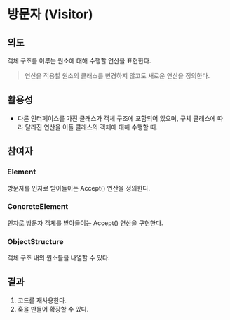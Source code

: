 # 방문자 (Visitor)


## 의도
객체 구조를 이루는 원소에 대해 수행할 연산을 표현한다.
> 연산을 적용할 원소의 클래스를 변경하지 않고도 새로운 연산을 정의한다.



## 활용성
- 다른 인터페이스를 가진 클래스가 객체 구조에 포함되어 있으며, 구체 클래스에 따라 달라진 연산을 이들 클래스의 객체에 대해 수행할 때.



## 참여자
### Element
방문자를 인자로 받아들이는 Accept() 연산을 정의한다.
### ConcreteElement
인자로 방문자 객체를 받아들이는 Accept() 연산을 구현한다.
### ObjectStructure
객체 구조 내의 원소들을 나열할 수 있다.



## 결과
1. 코드를 재사용한다.
2. 훅을 만들어 확장할 수 있다.